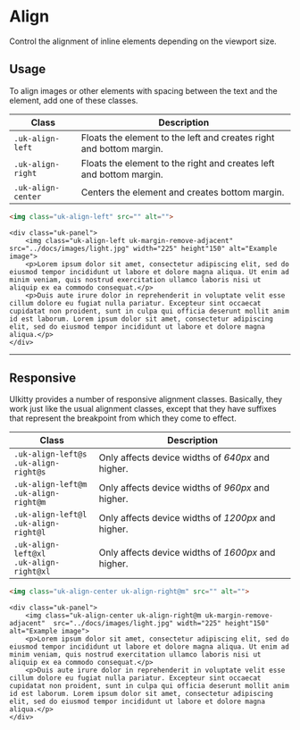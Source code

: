 # Align

<p class="uk-text-lead">Control the alignment of inline elements depending on the viewport size.</p>

## Usage

To align images or other elements with spacing between the text and the element, add one of these classes.

| Class | Description |
| --- | --- |
| `.uk-align-left`  | Floats the element to the left and creates right and bottom margin. |
| `.uk-align-right` | Floats the element to the right and creates left and bottom margin. |
| `.uk-align-center`  | Centers the element and creates bottom margin. |

```html
<img class="uk-align-left" src="" alt="">
```

```example
<div class="uk-panel">
    <img class="uk-align-left uk-margin-remove-adjacent" src="../docs/images/light.jpg" width="225" height"150" alt="Example image">
    <p>Lorem ipsum dolor sit amet, consectetur adipiscing elit, sed do eiusmod tempor incididunt ut labore et dolore magna aliqua. Ut enim ad minim veniam, quis nostrud exercitation ullamco laboris nisi ut aliquip ex ea commodo consequat.</p>
    <p>Duis aute irure dolor in reprehenderit in voluptate velit esse cillum dolore eu fugiat nulla pariatur. Excepteur sint occaecat cupidatat non proident, sunt in culpa qui officia deserunt mollit anim id est laborum. Lorem ipsum dolor sit amet, consectetur adipiscing elit, sed do eiusmod tempor incididunt ut labore et dolore magna aliqua.</p>
</div>
```

***

## Responsive

UIkitty provides a number of responsive alignment classes. Basically, they work just like the usual alignment classes, except that they have suffixes that represent the breakpoint from which they come to effect.

| Class | Description |
| --- | --- |
| `.uk-align-left@s`<br> `.uk-align-right@s`  | Only affects device widths of _640px_ and higher. |
| `.uk-align-left@m`<br> `.uk-align-right@m` | Only affects device widths of _960px_ and higher. |
| `.uk-align-left@l`<br> `.uk-align-right@l`  | Only affects device widths of _1200px_ and higher. |
| `.uk-align-left@xl`<br> `.uk-align-right@xl`  | Only affects device widths of _1600px_ and higher. |

```html
<img class="uk-align-center uk-align-right@m" src="" alt="">
```

```example
<div class="uk-panel">
    <img class="uk-align-center uk-align-right@m uk-margin-remove-adjacent"  src="../docs/images/light.jpg" width="225" height"150" alt="Example image">
    <p>Lorem ipsum dolor sit amet, consectetur adipiscing elit, sed do eiusmod tempor incididunt ut labore et dolore magna aliqua. Ut enim ad minim veniam, quis nostrud exercitation ullamco laboris nisi ut aliquip ex ea commodo consequat.</p>
    <p>Duis aute irure dolor in reprehenderit in voluptate velit esse cillum dolore eu fugiat nulla pariatur. Excepteur sint occaecat cupidatat non proident, sunt in culpa qui officia deserunt mollit anim id est laborum. Lorem ipsum dolor sit amet, consectetur adipiscing elit, sed do eiusmod tempor incididunt ut labore et dolore magna aliqua.</p>
</div>
```
